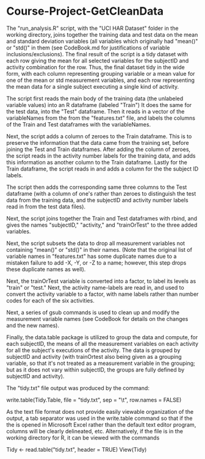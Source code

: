 # Course-Project-GetCleanData

The "run_analysis.R" script, with the "UCI HAR Dataset" folder in the working directory, joins together the training data and test data on the mean and standard deviation variables (all variables which originally had "mean()" or "std()" in them (see CodeBook.md for justifications of variable inclusions/exclusions). The final result of the script is a tidy dataset with each row giving the mean for all selected variables for the subjectID and activity combination for the row. Thus, the final dataset tidy in the wide form, with each column representing grouping variable or a mean value for one of the mean or std measurement variables, and each row representing the mean data for a single subject executing a single kind of activity.

The script first reads the main body of the training data (the unlabeled variable values) into an R dataframe (labeled "Train") It does the same for the test data, into the "Test" dataframe. Then it reads in a vector of the variableNames from the from the "features.txt" file, and labels the columns of the Train and Test dataframes with the variableNames.

Next, the script adds a column of zeroes to the Train dataframe. This is to preserve the information that the data came from the training set, before joining the Test and Train dataframes. After adding the column of zeroes, the script reads in the activity number labels for the training data, and adds this information as another column to the Train dataframe. Lastly for the Train dataframe, the script reads in and adds a column for the the subject ID labels.

The script then adds the corresponding same three columns to the Test dataframe (with a column of one's rather than zeroes to distinguish the test data from the training data, and the subjectID and activity number labels read in from the test data files).

Next, the script joins together the Train and Test dataframes with rbind, and gives the names "subjectID," "activity," and "trainOrTest" to the three added variables. 

Next, the script subsets the data to drop all measurement variables not containing "mean()" or "std()" in their names. (Note that the original list of variable names in "features.txt" has some duplicate names due to a mistaken failure to add -X, -Y, or -Z to a name; however, this step drops these duplicate names as well).

Next, the trainOrTest variable is converted into a factor, to label its levels as "train" or "test." Next, the activity name-labels are read in, and used to convert the activity variable to a factor, with name labels rather than number codes for each of the six activities.

Next, a series of gsub commands is used to clean up and modify the measurement variable names (see CodeBook for details on the changes and the new names).

Finally, the data.table package is utilized to group the data and compute, for each subjectID, the means of all the measurement variables on each activity for all the subject's executions of the activity. The data is grouped by subjectID and activity (with trainOrtest also being given as a grouping variable, so that it's not treated as a measurement variable in the grouping; but as it does not vary within subjectID, the groups are fully defined by subjectID and activity).

The "tidy.txt" file output was produced by the command:

write.table(Tidy.Table, file = "tidy.txt",  sep = "\t", row.names = FALSE)

As the text file format does not provide easily viewable organization of the output, a tab separator was used in the write.table command so that if the the  is opened in Microsoft Excel rather than the default text editor program, columns will be clearly delineated, etc. Alternatively, if the file is in the working directory for R, it can be viewed with the commands

Tidy <- read.table("tidy.txt", header = TRUE)
View(Tidy)

